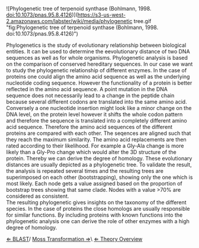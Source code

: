 ![Phylogenetic tree of terpenoid synthase (Bohlmann, 1998.  <doi:10.1073/pnas.95.8.4126>)](https://s3-us-west-2.amazonaws.com/labster/wiki/media/phylogenetic tree.gif "fig:Phylogenetic tree of terpenoid synthase (Bohlmann, 1998. doi:10.1073/pnas.95.8.4126)")

Phylogenetics is the study of evolutionary relationship between
biological entities. It can be used to determine the eevolutionary
distance of two DNA sequences as well as for whole organisms.
Phylogenetic analysis is based on the comparison of conserved hereditary
sequences. In our case we want to study the phylogenetic relationship of
different enzymes. In the case of proteins one could align the amino
acid sequence as well as the underlying nucleotide coding sequence.
However the functionality of a protein is better reflected in the amino
acid sequence. A point mutation in the DNA sequence does not necessarily
lead to a change in the peptide chain because several different codons
are translated into the same amino acid. Conversely a one nucleotide
insertion might look like a minor change on the DNA level, on the
protein level however it shifts the whole codon pattern and therefore
the sequence is translated into a completely different amino acid
sequence. Therefore the amino acid sequences of the different proteins
are compared with each other. The seqences are aligned such that they
reach the maximum similarity. The amino acid replacements are then rated
according to their likelihood. For example a Gly-Ala change is more
likely than a Gly-Pro change which would alter the 3D structure of the
protein. Thereby we can derive the degree of homology. These
evolutionary distances are usually depicted as a phylogenetic tree. To
validate the result, the analysis is repeated several times and the
resulting trees are superimposed on each other (bootstrapping), showing
only the one which is most likely. Each node gets a value assigned based
on the proportion of bootstrap trees showing that same clade. Nodes with
a value \>70% are considered as consistent.\
The resulting phylogenetic gives insights on the taxonomy of the
different species. In the case of proteins the close homologs are
usually responsible for similar functions. By including proteins with
known functions into the phylogenetic analysis one can derive the role
of other enzymes with a high degree of homology.

[⇐ BLAST](/wiki/BLAST "wikilink")/ [ Moss Transformation ⇒](/wiki/Moss_Transformation "wikilink")\ [ ⇐ Theory Overview](/wiki/PlantLab "wikilink")

